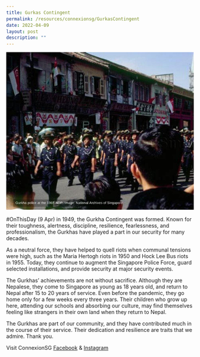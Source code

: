 ```yaml
---
title: Gurkas Contingent
permalink: /resources/connexionsg/GurkasContingent
date: 2022-04-09
layout: post
description: ""
---
```

![](/images/Gurkas%20Contingent.jpg)

#OnThisDay (9 Apr) in 1949, the Gurkha Contingent was formed. Known for their toughness, alertness, discipline, resilience, fearlessness, and professionalism, the Gurkhas have played a part in our security for many decades.

As a neutral force, they have helped to quell riots when communal tensions were high, such as the Maria Hertogh riots in 1950 and Hock Lee Bus riots in 1955. Today, they continue to augment the Singapore Police Force, guard selected installations, and provide security at major security events.

The Gurkhas’ achievements are not without sacrifice. Although they are Nepalese, they come to Singapore as young as 18 years old, and return to Nepal after 15 to 20 years of service. Even before the pandemic, they go home only for a few weeks every three years. Their children who grow up here, attending our schools and absorbing our culture, may find themselves feeling like strangers in their own land when they return to Nepal.

The Gurkhas are part of our community, and they have contributed much in the course of their service. Their dedication and resilience are traits that we admire. Thank you.

Visit ConnexionSG [Facebook](https://www.facebook.com/ConnexionSG) & [Instagram](https://www.instagram.com/connexionsg/)